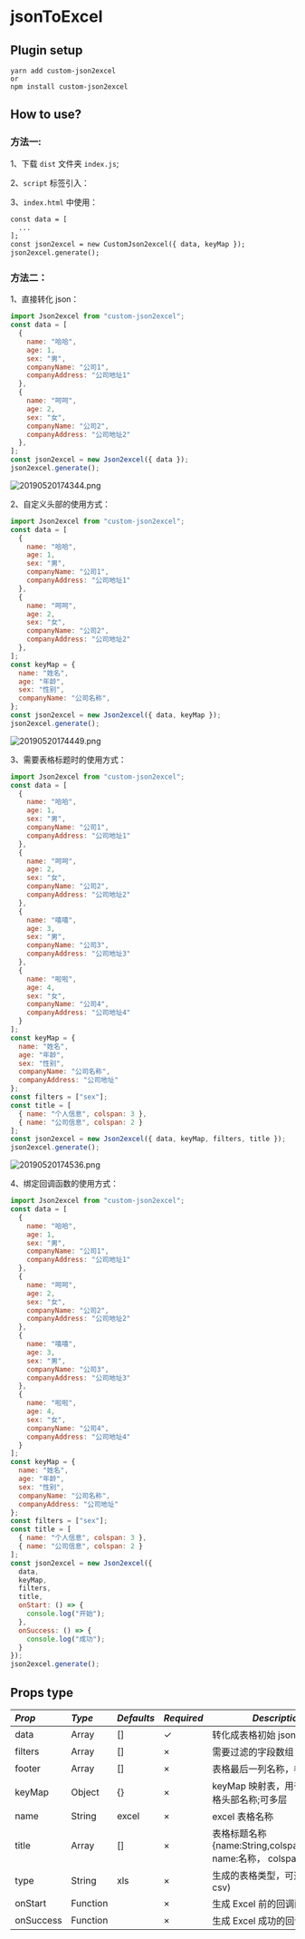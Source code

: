 # jsonToExcel

## Plugin setup

```
yarn add custom-json2excel
or
npm install custom-json2excel
```

## How to use?

### 方法一:

1、下载 `dist` 文件夹 `index.js`;

2、`script` 标签引入：
 
<script src="xx/index.js"></script>

3、`index.html` 中使用：

```html
const data = [
  ...
];
const json2excel = new CustomJson2excel({ data, keyMap });
json2excel.generate();
```

### 方法二：
1、直接转化 json：

```js
import Json2excel from "custom-json2excel";
const data = [
  {
    name: "哈哈",
    age: 1,
    sex: "男",
    companyName: "公司1",
    companyAddress: "公司地址1"
  },
  {
    name: "呵呵",
    age: 2,
    sex: "女",
    companyName: "公司2",
    companyAddress: "公司地址2"
  },
];
const json2excel = new Json2excel({ data });
json2excel.generate();
```

![20190520174344.png](https://i.loli.net/2019/05/20/5ce276d35737f64374.png)

2、自定义头部的使用方式：

```js
import Json2excel from "custom-json2excel";
const data = [
  {
    name: "哈哈",
    age: 1,
    sex: "男",
    companyName: "公司1",
    companyAddress: "公司地址1"
  },
  {
    name: "呵呵",
    age: 2,
    sex: "女",
    companyName: "公司2",
    companyAddress: "公司地址2"
  },
];
const keyMap = {
  name: "姓名",
  age: "年龄",
  sex: "性别",
  companyName: "公司名称",
};
const json2excel = new Json2excel({ data, keyMap });
json2excel.generate();
```

![20190520174449.png](https://i.loli.net/2019/05/20/5ce27712b3c4880090.png)

3、需要表格标题时的使用方式：

```js
import Json2excel from "custom-json2excel";
const data = [
  {
    name: "哈哈",
    age: 1,
    sex: "男",
    companyName: "公司1",
    companyAddress: "公司地址1"
  },
  {
    name: "呵呵",
    age: 2,
    sex: "女",
    companyName: "公司2",
    companyAddress: "公司地址2"
  },
  {
    name: "嘻嘻",
    age: 3,
    sex: "男",
    companyName: "公司3",
    companyAddress: "公司地址3"
  },
  {
    name: "啦啦",
    age: 4,
    sex: "女",
    companyName: "公司4",
    companyAddress: "公司地址4"
  }
];
const keyMap = {
  name: "姓名",
  age: "年龄",
  sex: "性别",
  companyName: "公司名称",
  companyAddress: "公司地址"
};
const filters = ["sex"];
const title = [
  { name: "个人信息", colspan: 3 },
  { name: "公司信息", colspan: 2 }
];
const json2excel = new Json2excel({ data, keyMap, filters, title });
json2excel.generate();
```

![20190520174536.png](https://i.loli.net/2019/05/20/5ce27741a660624320.png)

4、绑定回调函数的使用方式：

```js
import Json2excel from "custom-json2excel";
const data = [
  {
    name: "哈哈",
    age: 1,
    sex: "男",
    companyName: "公司1",
    companyAddress: "公司地址1"
  },
  {
    name: "呵呵",
    age: 2,
    sex: "女",
    companyName: "公司2",
    companyAddress: "公司地址2"
  },
  {
    name: "嘻嘻",
    age: 3,
    sex: "男",
    companyName: "公司3",
    companyAddress: "公司地址3"
  },
  {
    name: "啦啦",
    age: 4,
    sex: "女",
    companyName: "公司4",
    companyAddress: "公司地址4"
  }
];
const keyMap = {
  name: "姓名",
  age: "年龄",
  sex: "性别",
  companyName: "公司名称",
  companyAddress: "公司地址"
};
const filters = ["sex"];
const title = [
  { name: "个人信息", colspan: 3 },
  { name: "公司信息", colspan: 2 }
];
const json2excel = new Json2excel({
  data,
  keyMap,
  filters,
  title,
  onStart: () => {
    console.log("开始");
  },
  onSuccess: () => {
    console.log("成功");
  }
});
json2excel.generate();
```

## Props type

| _Prop_    | _Type_   | _Defaults_ | _Required_ | _Description_                                                      |
| :-------- | :------- | :--------- | :--------- | ------------------------------------------------------------------ |
| data      | Array    | []         | ✓          | 转化成表格初始 json 数据                                           |
| filters   | Array    | []         | ×          | 需要过滤的字段数组                                                 |
| footer    | Array    | []         | ×          | 表格最后一列名称，参数同 title                                     |
| keyMap    | Object   | {}         | ×          | keyMap 映射表，用于自定义表格头部名称;可多层                         |
| name      | String   | excel      | ×          | excel 表格名称                                                     |
| title     | Array    | []         | ×          | 表格标题名称 {name:String,colspan:Number} name:名称， colspan:列数 |
| type      | String   | xls        | ×          | 生成的表格类型，可选值(xls、csv)                                   |
| onStart   | Function |            | ×          | 生成 Excel 前的回调函数                                            |
| onSuccess | Function |            | ×          | 生成 Excel 成功的回调函数                                          |
